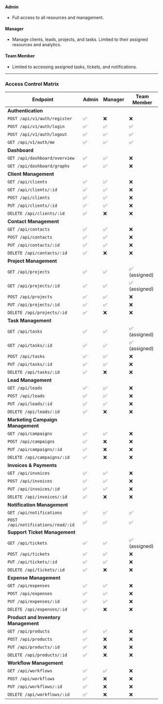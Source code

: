 #### **Admin**

-   Full access to all resources and management.

#### **Manager**

-   Manage clients, leads, projects, and tasks. Limited to their assigned resources and analytics.

#### **Team Member**

-   Limited to accessing assigned tasks, tickets, and notifications.

---

### **Access Control Matrix**

| **Endpoint**                         | **Admin** | **Manager** | **Team Member** |
| ------------------------------------ | --------- | ----------- | --------------- |
| **Authentication**                   |           |             |                 |
| `POST /api/v1/auth/register`         | ✅        | ❌          | ❌              |
| `POST /api/v1/auth/login`            | ✅        | ✅          | ✅              |
| `POST /api/v1/auth/logout`           | ✅        | ✅          | ✅              |
| `GET /api/v1/auth/me`                | ✅        | ✅          | ✅              |
| **Dashboard**                        |           |             |                 |
| `GET /api/dashboard/overview`        | ✅        | ✅          | ❌              |
| `GET /api/dashboard/graphs`          | ✅        | ✅          | ❌              |
| **Client Management**                |           |             |                 |
| `GET /api/clients`                   | ✅        | ✅          | ❌              |
| `GET /api/clients/:id`               | ✅        | ✅          | ❌              |
| `POST /api/clients`                  | ✅        | ✅          | ❌              |
| `PUT /api/clients/:id`               | ✅        | ✅          | ❌              |
| `DELETE /api/clients/:id`            | ✅        | ❌          | ❌              |
| **Contact Management**               |           |             |                 |
| `GET /api/contacts`                  | ✅        | ✅          | ❌              |
| `POST /api/contacts`                 | ✅        | ✅          | ❌              |
| `PUT /api/contacts/:id`              | ✅        | ✅          | ❌              |
| `DELETE /api/contacts/:id`           | ✅        | ❌          | ❌              |
| **Project Management**               |           |             |                 |
| `GET /api/projects`                  | ✅        | ✅          | ✅ (assigned)   |
| `GET /api/projects/:id`              | ✅        | ✅          | ✅ (assigned)   |
| `POST /api/projects`                 | ✅        | ✅          | ❌              |
| `PUT /api/projects/:id`              | ✅        | ✅          | ❌              |
| `DELETE /api/projects/:id`           | ✅        | ❌          | ❌              |
| **Task Management**                  |           |             |                 |
| `GET /api/tasks`                     | ✅        | ✅          | ✅ (assigned)   |
| `GET /api/tasks/:id`                 | ✅        | ✅          | ✅ (assigned)   |
| `POST /api/tasks`                    | ✅        | ✅          | ❌              |
| `PUT /api/tasks/:id`                 | ✅        | ✅          | ❌              |
| `DELETE /api/tasks/:id`              | ✅        | ❌          | ❌              |
| **Lead Management**                  |           |             |                 |
| `GET /api/leads`                     | ✅        | ✅          | ❌              |
| `POST /api/leads`                    | ✅        | ✅          | ❌              |
| `PUT /api/leads/:id`                 | ✅        | ✅          | ❌              |
| `DELETE /api/leads/:id`              | ✅        | ❌          | ❌              |
| **Marketing Campaign Management**    |           |             |                 |
| `GET /api/campaigns`                 | ✅        | ✅          | ❌              |
| `POST /api/campaigns`                | ✅        | ❌          | ❌              |
| `PUT /api/campaigns/:id`             | ✅        | ❌          | ❌              |
| `DELETE /api/campaigns/:id`          | ✅        | ❌          | ❌              |
| **Invoices & Payments**              |           |             |                 |
| `GET /api/invoices`                  | ✅        | ✅          | ❌              |
| `POST /api/invoices`                 | ✅        | ✅          | ❌              |
| `PUT /api/invoices/:id`              | ✅        | ✅          | ❌              |
| `DELETE /api/invoices/:id`           | ✅        | ❌          | ❌              |
| **Notification Management**          |           |             |                 |
| `GET /api/notifications`             | ✅        | ✅          | ✅              |
| `POST /api/notifications/read/:id`   | ✅        | ✅          | ✅              |
| **Support Ticket Management**        |           |             |                 |
| `GET /api/tickets`                   | ✅        | ✅          | ✅ (assigned)   |
| `POST /api/tickets`                  | ✅        | ✅          | ❌              |
| `PUT /api/tickets/:id`               | ✅        | ✅          | ❌              |
| `DELETE /api/tickets/:id`            | ✅        | ❌          | ❌              |
| **Expense Management**               |           |             |                 |
| `GET /api/expenses`                  | ✅        | ✅          | ❌              |
| `POST /api/expenses`                 | ✅        | ✅          | ❌              |
| `PUT /api/expenses/:id`              | ✅        | ✅          | ❌              |
| `DELETE /api/expenses/:id`           | ✅        | ❌          | ❌              |
| **Product and Inventory Management** |           |             |                 |
| `GET /api/products`                  | ✅        | ✅          | ❌              |
| `POST /api/products`                 | ✅        | ❌          | ❌              |
| `PUT /api/products/:id`              | ✅        | ❌          | ❌              |
| `DELETE /api/products/:id`           | ✅        | ❌          | ❌              |
| **Workflow Management**              |           |             |                 |
| `GET /api/workflows`                 | ✅        | ✅          | ❌              |
| `POST /api/workflows`                | ✅        | ❌          | ❌              |
| `PUT /api/workflows/:id`             | ✅        | ❌          | ❌              |
| `DELETE /api/workflows/:id`          | ✅        | ❌          | ❌              |

